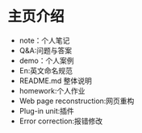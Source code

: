 # 主页介绍
* note：个人笔记
* Q&A:问题与答案
* demo：个人案例
* En:英文命名规范
* README.md 整体说明
* homework:个人作业
* Web page reconstruction:网页重构
* Plug-in unit:插件
* Error correction:报错修改
